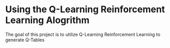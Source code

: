 # Using the Q-Learning Reinforcement Learning Alogrithm
The goal of this project is to utilize Q-Learning Reinforcement Learning to generate Q-Tables
